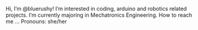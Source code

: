 Hi, I’m @bluerushy!
I’m interested in coding, arduino and robotics related projects.
I’m currently majoring in Mechatronics Engineering.
How to reach me ...
Pronouns: she/her
